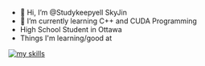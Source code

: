 - 👋 Hi, I’m @Studykeepyell SkyJin
- 🌱 I’m currently learning C++ and CUDA Programming
- High School Student in Ottawa
- Things I'm learning/good at
  
[![my skills](https://skillicons.dev/icons?i=cpp,ts,nodejs,react,webpack,pytorch,java,mongo,nginx,neovim,arch)](https://skillicons.dev)
<!---
Studykeepyell/Studykeepyell is a ✨ special ✨ repository because its `README.md` (this file) appears on your GitHub profile.
You can click the Preview link to take a look at your changes.
--->
